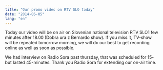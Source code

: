 ```yaml
---
title: "Our promo video on RTV SLO today"
date: "2014-05-05"
lang: "en"
---
```


Today our video will be on air on Slovenian national television RTV SLO1 few minutes after 18.00 (Dobra ura z Bernardo show). If you miss it, TV-show will be repeated tomorrow morning, we will do our best to get recording online as well as soon as possible.

We had interview on Radio Sora past thursday, that was scheduled for 15- but lasted 45-minutes. Thank you Radio Sora for extending our on-air time.
